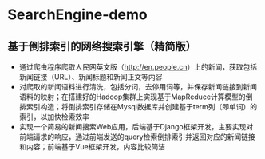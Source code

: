 # SearchEngine-demo

## 基于倒排索引的网络搜索引擎（精简版）
+ 通过爬虫程序爬取人民网英文版（<http://en.people.cn>）上的新闻，获取包括新闻链接（URL）、新闻标题和新闻正文等内容
+ 对爬取的新闻语料进行清洗，包括分词，去停用词等，并保存新闻链接到新闻语料的映射；在搭建好的Hadoop集群上实现基于MapReduce计算模型的倒排索引构造；将倒排索引存储在Mysql数据库并创建基于term列（即单词）的索引，以加快检索效率
+ 实现一个简易的新闻搜索Web应用，后端基于Django框架开发，主要实现对前端请求的响应，通过前端发送的query检索倒排索引并返回对应的新闻链接和内容；前端基于Vue框架开发，内容比较简洁

